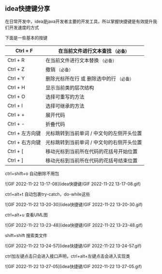 ## idea快捷键分享

在日常开发中，idea是java开发者主要的开发工具，所以掌握快捷键是有效提升我们开发速度的方式

下面是一些基本的按键

| Ctrl + F        | 在当前文件进行文本查找 `（必备）`         |
| --------------- | ----------------------------------------- |
| Ctrl + R        | 在当前文件进行文本替换 `（必备）`         |
| Ctrl + Z        | 撤销 `（必备）`                           |
| Ctrl + Y        | 删除光标所在行 或 删除选中的行 `（必备）` |
| Ctrl + H        | 显示当前类的层次结构                      |
| Ctrl + O        | 选择可重写的方法                          |
| Ctrl + I        | 选择可继承的方法                          |
| Ctrl + +        | 展开代码                                  |
| Ctrl + -        | 折叠代码                                  |
| Ctrl + 左方向键 | 光标跳转到当前单词 / 中文句的左侧开头位置 |
| Ctrl + 右方向键 | 光标跳转到当前单词 / 中文句的右侧开头位置 |
| Ctrl + [        | 移动光标到当前所在代码的花括号开始位置    |
| Ctrl + ]        | 移动光标到当前所在代码的花括号结束位置    |



ctrl+shift+o 自动删除不用包

![GIF 2022-11-22 13-17-08](idea快捷键/GIF 2022-11-22 13-17-08.gif)

ctrl+alt+t 自动包裹try-catch，do-while这些

![GIF 2022-11-22 13-20-30](idea快捷键/GIF 2022-11-22 13-20-30.gif)

ctrl+alt+u 查看UML图

![GIF 2022-11-22 13-23-48](idea快捷键/GIF 2022-11-22 13-23-48.gif)

shift+shift 搜索类文件

![GIF 2022-11-22 13-24-57](idea快捷键/GIF 2022-11-22 13-24-57.gif)

ctrl加左键点击只会进入接口声明，ctrl+alt+左键点击会进入实现类

![GIF 2022-11-22 13-27-05](idea快捷键/GIF 2022-11-22 13-27-05.gif)